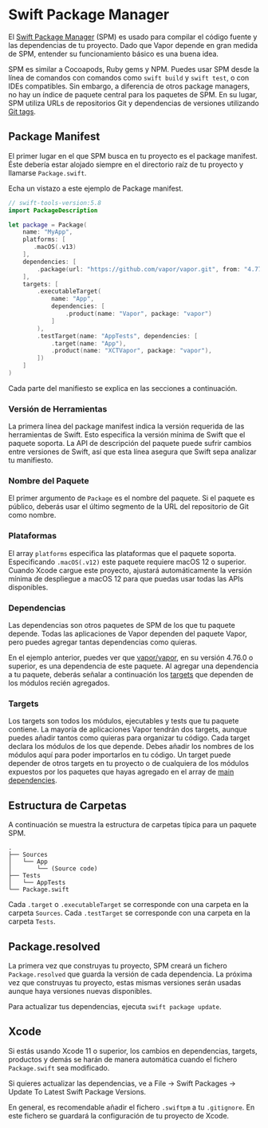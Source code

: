 # Swift Package Manager

El [Swift Package Manager](https://swift.org/package-manager/) (SPM) es usado para compilar el código fuente y las dependencias de tu proyecto. Dado que Vapor depende en gran medida de SPM, entender su funcionamiento básico es una buena idea.

SPM es similar a Cocoapods, Ruby gems y NPM. Puedes usar SPM desde la línea de comandos con comandos como `swift build` y `swift test`, o con IDEs compatibles. Sin embargo, a diferencia de otros package managers, no hay un índice de paquete central para los paquetes de SPM. En su lugar, SPM utiliza URLs de repositorios Git y dependencias de versiones utilizando [Git tags](https://git-scm.com/book/en/v2/Git-Basics-Tagging).

## Package Manifest

El primer lugar en el que SPM busca en tu proyecto es el package manifest. Éste debería estar alojado siempre en el directorio raíz de tu proyecto y llamarse `Package.swift`.

Echa un vistazo a este ejemplo de Package manifest.

```swift
// swift-tools-version:5.8
import PackageDescription

let package = Package(
    name: "MyApp",
    platforms: [
       .macOS(.v13)
    ],
    dependencies: [
        .package(url: "https://github.com/vapor/vapor.git", from: "4.77.1"),
    ],
    targets: [
        .executableTarget(
            name: "App",
            dependencies: [
                .product(name: "Vapor", package: "vapor")
            ]
        ),
        .testTarget(name: "AppTests", dependencies: [
            .target(name: "App"),
            .product(name: "XCTVapor", package: "vapor"),
        ])
    ]
)
```

Cada parte del manifiesto se explica en las secciones a continuación.

### Versión de Herramientas

La primera línea del package manifest indica la versión requerida de las herramientas de Swift. Esto especifica la versión mínima de Swift que el paquete soporta. La API de descripción del paquete puede sufrir cambios entre versiones de Swift, así que esta línea asegura que Swift sepa analizar tu manifiesto.

### Nombre del Paquete

El primer argumento de `Package` es el nombre del paquete. Si el paquete es público, deberás usar el último segmento de la URL del repositorio de Git como nombre.

### Plataformas

El array `platforms` especifica las plataformas que el paquete soporta. Especificando `.macOS(.v12)` este paquete requiere macOS 12 o superior. Cuando Xcode cargue este proyecto, ajustará automáticamente la versión mínima de despliegue a macOS 12 para que puedas usar todas las APIs disponibles.

### Dependencias

Las dependencias son otros paquetes de SPM de los que tu paquete depende. Todas las aplicaciones de Vapor dependen del paquete Vapor, pero puedes agregar tantas dependencias como quieras.

En el ejemplo anterior, puedes ver que [vapor/vapor](https://github.com/vapor/vapor), en su versión 4.76.0 o superior, es una dependencia de este paquete. Al agregar una dependencia a tu paquete, deberás señalar a continuación los [targets](#targets) que dependen
de los módulos recién agregados.

### Targets

Los targets son todos los módulos, ejecutables y tests que tu paquete contiene. La mayoría de aplicaciones Vapor tendrán dos targets, aunque puedes añadir tantos como quieras para organizar tu código. Cada target declara los módulos de los que depende. Debes añadir los nombres de los módulos aquí para poder importarlos en tu código. Un target puede depender de otros targets en tu proyecto o de cualquiera de los módulos expuestos por los paquetes que hayas agregado en
el array de [main dependencies](#dependencies).

## Estructura de Carpetas

A continuación se muestra la estructura de carpetas típica para un paquete SPM.

```
.
├── Sources
│   └── App
│       └── (Source code)
├── Tests
│   └── AppTests
└── Package.swift
```

Cada `.target` o `.executableTarget` se corresponde con una carpeta en la carpeta `Sources`.
Cada `.testTarget` se corresponde con una carpeta en la carpeta `Tests`.

## Package.resolved

La primera vez que construyas tu proyecto, SPM creará un fichero `Package.resolved` que guarda la versión de cada dependencia. La próxima vez que construyas tu proyecto, estas mismas versiones serán usadas aunque haya versiones nuevas disponibles.

Para actualizar tus dependencias, ejecuta `swift package update`.

## Xcode

Si estás usando Xcode 11 o superior, los cambios en dependencias, targets, productos y demás se harán de manera automática cuando el fichero `Package.swift` sea modificado.

Si quieres actualizar las dependencias, ve a File &rarr; Swift Packages &rarr; Update To Latest Swift Package Versions.

En general, es recomendable añadir el fichero `.swiftpm` a tu `.gitignore`. En este fichero se guardará la configuración de tu proyecto de Xcode.
